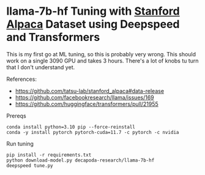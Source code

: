 # llama-7b-hf Tuning with [Stanford Alpaca](https://github.com/tatsu-lab/stanford_alpaca) Dataset using Deepspeed and Transformers

This is my first go at ML tuning, so this is probably very wrong. This should work on a single 3090 GPU and takes 3 hours. There's a lot of knobs tu turn that I don't understand yet.

References:
 - https://github.com/tatsu-lab/stanford_alpaca#data-release
 - https://github.com/facebookresearch/llama/issues/169
 - https://github.com/huggingface/transformers/pull/21955 

Prereqs
```
conda install python=3.10 pip --force-reinstall
conda -y install pytorch pytorch-cuda=11.7 -c pytorch -c nvidia
```

Run tuning
```
pip install -r requirements.txt
python download-model.py decapoda-research/llama-7b-hf
deepspeed tune.py
```
